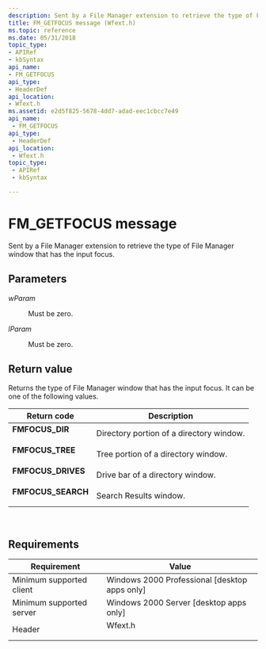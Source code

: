 ```yaml
---
description: Sent by a File Manager extension to retrieve the type of File Manager window that has the input focus.
title: FM_GETFOCUS message (Wfext.h)
ms.topic: reference
ms.date: 05/31/2018
topic_type: 
- APIRef
- kbSyntax
api_name: 
- FM_GETFOCUS
api_type: 
- HeaderDef
api_location: 
- Wfext.h
ms.assetid: e2d5f825-5678-4dd7-adad-eec1cbcc7e49
api_name: 
 - FM_GETFOCUS
api_type: 
 - HeaderDef
api_location: 
 - Wfext.h
topic_type: 
 - APIRef
 - kbSyntax

---
```


# FM\_GETFOCUS message

Sent by a File Manager extension to retrieve the type of File Manager window that has the input focus.

## Parameters

<dl> <dt>

*wParam* 
</dt> <dd>Must be zero.</dd> <dt>

*lParam* 
</dt> <dd>Must be zero.</dd> </dl>

## Return value

Returns the type of File Manager window that has the input focus. It can be one of the following values.



| Return code                                                                                    | Description                                         |
|------------------------------------------------------------------------------------------------|-----------------------------------------------------|
| <dl> <dt>**FMFOCUS\_DIR**</dt> </dl>    | Directory portion of a directory window.<br/> |
| <dl> <dt>**FMFOCUS\_TREE**</dt> </dl>   | Tree portion of a directory window.<br/>      |
| <dl> <dt>**FMFOCUS\_DRIVES**</dt> </dl> | Drive bar of a directory window.<br/>         |
| <dl> <dt>**FMFOCUS\_SEARCH**</dt> </dl> | Search Results window.<br/>                   |



 

## Requirements



| Requirement | Value |
|-------------------------------------|------------------------------------------------------------------------------------|
| Minimum supported client<br/> | Windows 2000 Professional \[desktop apps only\]<br/>                         |
| Minimum supported server<br/> | Windows 2000 Server \[desktop apps only\]<br/>                               |
| Header<br/>                   | <dl> <dt>Wfext.h</dt> </dl> |



 

 




